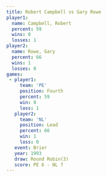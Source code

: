 ```yaml
---
title: Robert Campbell vs Gary Rowe
player1:                
  name: Campbell, Robert
  percent: 59           
  wins: 0               
  losses: 1             
player2:                
  name: Rowe, Gary      
  percent: 66           
  wins: 1               
  losses: 0             
games:
 - player1:          
     team: 'PE'      
     position: Fourth
     percent: 59     
     win: 0          
     loss: 1         
   player2:        
     team: 'NL'    
     position: Lead
     percent: 66   
     win: 1        
     loss: 0       
   event: Brier        
   year: 1993          
   draw: Round Robin(3)
   score: PE 6 - NL 7  
---
```

